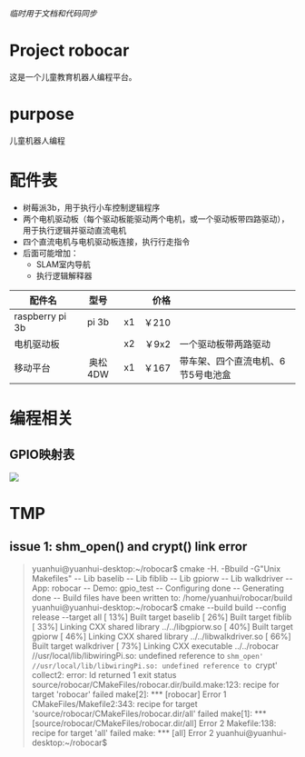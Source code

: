 *临时用于文档和代码同步*

# Project robocar

这是一个儿童教育机器人编程平台。

# purpose
儿童机器人编程

# 配件表

- 树莓派3b，用于执行小车控制逻辑程序
- 两个电机驱动板（每个驱动板能驱动两个电机，或一个驱动板带四路驱动），用于执行逻辑并驱动直流电机
- 四个直流电机与电机驱动板连接，执行行走指令
- 后面可能增加：
  - SLAM室内导航
  - 执行逻辑解释器




| 配件名             |  型号   |      |   价格 |                    |
| --------------- | :---: | ---- | ---: | ------------------ |
| raspberry pi 3b | pi 3b | x1   | ￥210 |                    |
| 电机驱动板           |       | x2   | ￥9x2 | 一个驱动板带两路驱动         |
| 移动平台            | 奥松4DW | x1   | ￥167 | 带车架、四个直流电机、6节5号电池盒 |

# 编程相关
## GPIO映射表

![](https://raw.github.com/hyhrob/robocar/deploy/images/RaspberryPiGPIOPins.png)


# TMP
## issue 1: shm_open() and crypt() link error
> yuanhui@yuanhui-desktop:~/robocar$ cmake -H. -Bbuild -G"Unix Makefiles"
> -- Lib baselib
> -- Lib fiblib
> -- Lib gpiorw
> -- Lib walkdriver
> -- App: robocar
> -- Demo: gpio_test
> -- Configuring done
> -- Generating done
> -- Build files have been written to: /home/yuanhui/robocar/build
> yuanhui@yuanhui-desktop:~/robocar$ cmake --build build --config release --target all
> [ 13%] Built target baselib
> [ 26%] Built target fiblib
> [ 33%] Linking CXX shared library ../../libgpiorw.so
> [ 40%] Built target gpiorw
> [ 46%] Linking CXX shared library ../../libwalkdriver.so
> [ 66%] Built target walkdriver
> [ 73%] Linking CXX executable ../../robocar
> //usr/local/lib/libwiringPi.so: undefined reference to `shm_open'
> //usr/local/lib/libwiringPi.so: undefined reference to `crypt'
> collect2: error: ld returned 1 exit status
> source/robocar/CMakeFiles/robocar.dir/build.make:123: recipe for target 'robocar' failed
> make[2]: *** [robocar] Error 1
> CMakeFiles/Makefile2:343: recipe for target 'source/robocar/CMakeFiles/robocar.dir/all' failed
> make[1]: *** [source/robocar/CMakeFiles/robocar.dir/all] Error 2
> Makefile:138: recipe for target 'all' failed
> make: *** [all] Error 2
> yuanhui@yuanhui-desktop:~/robocar$ 
> 